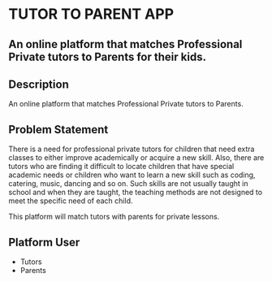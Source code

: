 # TUTOR TO PARENT APP

## An online platform that matches Professional Private tutors to Parents for their kids.

## Description
An online platform that matches Professional Private tutors to Parents.

## Problem Statement
There is a need for professional private tutors for children that need extra classes to either improve academically or acquire a new skill. Also, there are tutors who are finding it difficult to locate children that have special academic needs or children who want to learn a new skill such as coding, catering, music, dancing and so on. Such skills are not usually taught in school and when they are taught, the teaching methods are not designed to meet the specific need of each child.

This platform will match tutors with parents for private lessons.

## Platform User
* Tutors
* Parents
